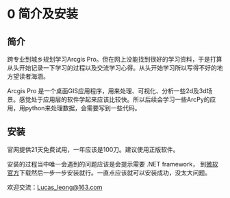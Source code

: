 # 0 简介及安装

## 简介

跨专业到城乡规划学习Arcgis Pro。但在网上没能找到很好的学习资料，于是打算从头开始记录一下学习的过程以及交流学习心得。从头开始学习所以写得不好的地方望读者海涵。

Arcgis Pro 是一个桌面GIS应用程序，用来处理、可视化、分析一些2d及3d场景。感觉处于应用层的软件学起来应该比较快。所以后续会学习一些ArcPy的应用，用python来处理数据，会需要写到一些代码。

## 安装

官网提供21天免费试用，一年应该是100刀。建议使用正版软件。

安装的过程当中唯一会遇到的问题应该是会提示需要 .NET framework， 到[微软官方](https://download.visualstudio.microsoft.com/download/pr/014120d7-d689-4305-befd-3cb711108212/1f81f3962f75eff5d83a60abd3a3ec7b/ndp48-web.exe)下载然后一步一步安装就行。一直点应该就可以安装成功，没太大问题。

欢迎交流：Lucas_leong@163.com 

